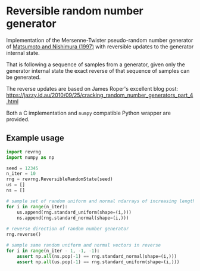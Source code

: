 # Reversible random number generator

Implementation of the Mersenne-Twister pseudo-random number generator of
[Matsumoto and Nishimura (1997)](http://citeseer.ist.psu.edu/viewdoc/summary?doi=10.1.1.215.1141)
with reversible updates to the generator internal state. 

That is following a sequence of samples from a generator, given only the generator 
internal state the exact reverse of that sequence of samples can be generated.

The reverse updates are based on James Roper's excellent blog post:
 https://jazzy.id.au/2010/09/25/cracking_random_number_generators_part_4.html

Both a C implementation and `numpy` compatible Python wrapper are provided.

## Example usage

```python
import revrng
import numpy as np

seed = 12345
n_iter = 10
rng = revrng.ReversibleRandomState(seed)
us = []
ns = []

# sample set of random uniform and normal ndarrays of increasing length
for i in range(n_iter):
    us.append(rng.standard_uniform(shape=(i,)))
    ns.append(rng.standard_normal(shape=(i,)))
    
# reverse direction of random number generator
rng.reverse()

# sample same random uniform and normal vectors in reverse
for i in range(n_iter - 1, -1, -1):
    assert np.all(ns.pop(-1) == rng.standard_normal(shape=(i,)))
    assert np.all(us.pop(-1) == rng.standard_uniform(shape=(i,)))
```
